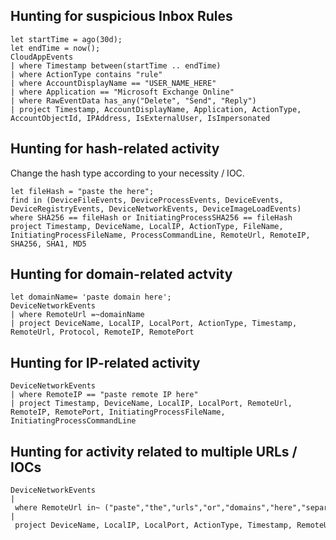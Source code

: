 ## Hunting for suspicious Inbox Rules    

    let startTime = ago(30d);
    let endTime = now();
    CloudAppEvents
    | where Timestamp between(startTime .. endTime)
    | where ActionType contains "rule"
    | where AccountDisplayName == "USER_NAME_HERE"
    | where Application == "Microsoft Exchange Online"
    | where RawEventData has_any("Delete", "Send", "Reply")
    | project Timestamp, AccountDisplayName, Application, ActionType, AccountObjectId, IPAddress, IsExternalUser, IsImpersonated
  
 
## Hunting for hash-related activity
 
 Change the hash type according to your necessity / IOC. 
 
    let fileHash = "paste the here";
    find in (DeviceFileEvents, DeviceProcessEvents, DeviceEvents, DeviceRegistryEvents, DeviceNetworkEvents, DeviceImageLoadEvents)
    where SHA256 == fileHash or InitiatingProcessSHA256 == fileHash
    project Timestamp, DeviceName, LocalIP, ActionType, FileName, InitiatingProcessFileName, ProcessCommandLine, RemoteUrl, RemoteIP, SHA256, SHA1, MD5
  
 
## Hunting for domain-related actvity
 
    let domainName= 'paste domain here';
    DeviceNetworkEvents
    | where RemoteUrl =~domainName
    | project DeviceName, LocalIP, LocalPort, ActionType, Timestamp, RemoteUrl, Protocol, RemoteIP, RemotePort
  
## Hunting for IP-related activity

    DeviceNetworkEvents
    | where RemoteIP == "paste remote IP here"
    | project Timestamp, DeviceName, LocalIP, LocalPort, RemoteUrl, RemoteIP, RemotePort, InitiatingProcessFileName, InitiatingProcessCommandLine
  
  
## Hunting for activity related to multiple URLs / IOCs

    DeviceNetworkEvents
    | where RemoteUrl in~ ("paste","the","urls","or","domains","here","separeted","by","commas")
    | project DeviceName, LocalIP, LocalPort, ActionType, Timestamp, RemoteUrl, Protocol, RemoteIP, RemotePort






